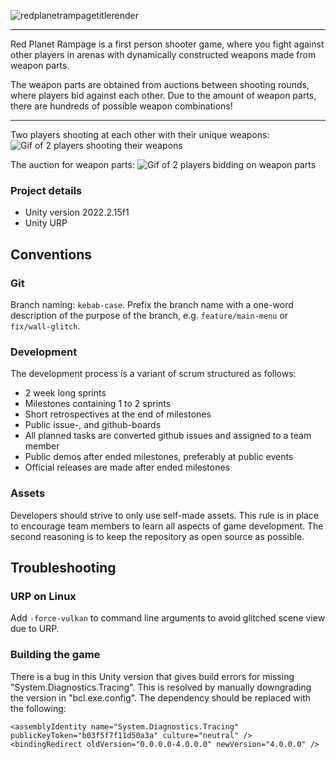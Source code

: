 ![redplanetrampagetitlerender](https://github.com/hackerspace-ntnu/Red-Planet-Rampage/assets/54811121/e720e411-dc90-4194-94c1-c08b0e99c6f2)

---

Red Planet Rampage is a first person shooter game, where you fight against other players in arenas with dynamically constructed weapons made from weapon parts.

The weapon parts are obtained from auctions between shooting rounds, where players bid against each other. Due to the amount of weapon parts, there are hundreds of possible weapon combinations!

---

Two players shooting at each other with their unique weapons:
![Gif of 2 players shooting their weapons](https://github.com/hackerspace-ntnu/Red-Planet-Rampage/assets/54811121/de4e0f91-9975-4fbd-951b-6a6ccb44674e)

The auction for weapon parts:
![Gif of 2 players bidding on weapon parts](https://github.com/hackerspace-ntnu/Red-Planet-Rampage/assets/54811121/ad7fa86e-2e0b-4448-870d-b1007b97c7b9)

### Project details
- Unity version 2022.2.15f1
- Unity URP

## Conventions

### Git

Branch naming: `kebab-case`.
Prefix the branch name with a one-word description of the purpose of the branch,
e.g. `feature/main-menu` or `fix/wall-glitch`.

### Development

The development process is a variant of scrum structured as follows:
- 2 week long sprints
- Milestones containing 1 to 2 sprints
- Short retrospectives at the end of milestones
- Public issue-, and github-boards
- All planned tasks are converted github issues and assigned to a team member
- Public demos after ended milestones, preferably at public events
- Official releases are made after ended milestones

### Assets

Developers should strive to only use self-made assets.
This rule is in place to encourage team members to learn all aspects of game development.
The second reasoning is to keep the repository as open source as possible.

## Troubleshooting

### URP on Linux

Add `-force-vulkan` to command line arguments to avoid glitched scene view due to URP.

### Building the game

There is a bug in this Unity version that gives build errors for missing
"System.Diagnostics.Tracing". This is resolved by manually downgrading
the version in "bcl.exe.config". The dependency should be replaced with
the following:
```
<assemblyIdentity name="System.Diagnostics.Tracing" publicKeyToken="b03f5f7f11d50a3a" culture="neutral" />
<bindingRedirect oldVersion="0.0.0.0-4.0.0.0" newVersion="4.0.0.0" />
```
